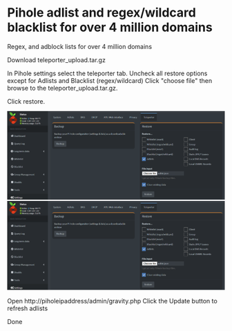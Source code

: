 # Pihole adlist and regex/wildcard blacklist for over 4 million domains
Regex, and adblock lists for over 4 million domains

Download teleporter_upload.tar.gz

In Pihole settings select the teleporter tab.  Uncheck all restore options except for Adlists and Blacklist (regex/wildcard)
Click "choose file" then browse to the teleporter_upload.tar.gz.

Click restore.

![Alt text](./images/teleporter.PNG)
<img src="./images/teleporter.PNG">


Open http://piholeipaddress/admin/gravity.php
Click the Update button to refresh adlists

Done
